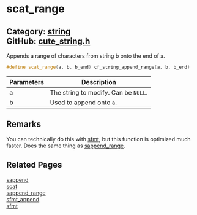 [](../header.md ':include')

# scat_range

Category: [string](/api_reference?id=string)  
GitHub: [cute_string.h](https://github.com/RandyGaul/cute_framework/blob/master/include/cute_string.h)  
---

Appends a range of characters from string b onto the end of a.

```cpp
#define scat_range(a, b, b_end) cf_string_append_range(a, b, b_end)
```

Parameters | Description
--- | ---
a | The string to modify. Can be `NULL`.
b | Used to append onto `a`.

## Remarks

You can technically do this with [sfmt](/string/sfmt.md), but this function is optimized much faster. Does the same thing as [sappend_range](/string/sappend_range.md).

## Related Pages

[sappend](/string/sappend.md)  
[scat](/string/scat.md)  
[sappend_range](/string/sappend_range.md)  
[sfmt_append](/string/sfmt_append.md)  
[sfmt](/string/sfmt.md)  
